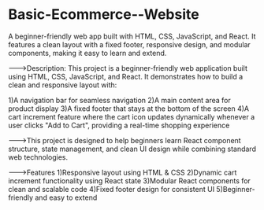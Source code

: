 # Basic-Ecommerce--Website
A beginner-friendly web app built with HTML, CSS, JavaScript, and React. It features a clean layout with a fixed footer, responsive design, and modular components, making it easy to learn and extend.

--->Description:
This project is a beginner-friendly web application built using HTML, CSS, JavaScript, and React. It demonstrates how to build a clean and responsive layout with:

1)A navigation bar for seamless navigation
2)A main content area for product display
3)A fixed footer that stays at the bottom of the screen
4)A cart increment feature where the cart icon updates dynamically whenever a user clicks "Add to Cart", providing a real-time shopping experience

--->This project is designed to help beginners learn React component structure, state management, and clean UI design while combining standard web technologies.

--->Features
1)Responsive layout using HTML & CSS
2)Dynamic cart increment functionality using React state
3)Modular React components for clean and scalable code
4)Fixed footer design for consistent UI
5)Beginner-friendly and easy to extend
